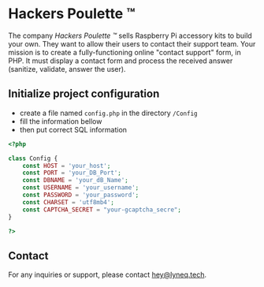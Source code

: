 # Hackers Poulette ™

The company *Hackers Poulette ™* sells Raspberry Pi accessory kits to build your own. They want to allow their users to contact their support team. Your mission is to create a fully-functioning online "contact support" form, in PHP. It must display a contact form and process the received answer (sanitize, validate, answer the user).
## Initialize project configuration

- create a file named `config.php` in the directory `/Config` 
- fill the information bellow
- then put correct SQL information
```PHP
<?php

class Config {
    const HOST = 'your_host';
    const PORT = 'your_DB_Port';
    const DBNAME = 'your_dB_Name';
    const USERNAME = 'your_username';
    const PASSWORD = 'your_password';
    const CHARSET = 'utf8mb4';
    const CAPTCHA_SECRET = "your-gcaptcha_secre";
}

?>
```


## Contact

For any inquiries or support, please contact [hey@lyneq.tech](mailto:hey@lyneq.tech).